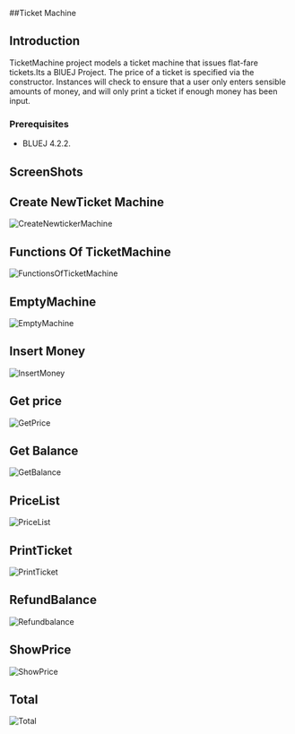 ##Ticket Machine

## Introduction
TicketMachine project models a ticket machine that issues
flat-fare tickets.Its a BlUEJ Project.
The price of a ticket is specified via the constructor.
Instances will check to ensure that a user only enters
sensible amounts of money, and will only print a ticket
if enough money has been input.

### Prerequisites
* BLUEJ 4.2.2.

## ScreenShots

## Create NewTicket Machine

![CreateNewtickerMachine](ScreenShots/CreateNewtickerMachine.png)

## Functions Of TicketMachine

![FunctionsOfTicketMachine](ScreenShots/FunctionsOfTicketMachine.png)

## EmptyMachine

![EmptyMachine](ScreenShots/EmptyMachine.png)


## Insert Money

![InsertMoney](ScreenShots/InsertMoney.png)

## Get price

![GetPrice](ScreenShots/Getprice.png)

## Get Balance

![GetBalance](ScreenShots/GetBalance.png)

## PriceList

![PriceList](ScreenShots/PriceList.png)

## PrintTicket

![PrintTicket](ScreenShots/PrintTicket.png)

## RefundBalance

![Refundbalance](ScreenShots/Refundbalance.png)

## ShowPrice

![ShowPrice](ScreenShots/ShowPrice.png)

## Total

![Total](ScreenShots/Total.png)